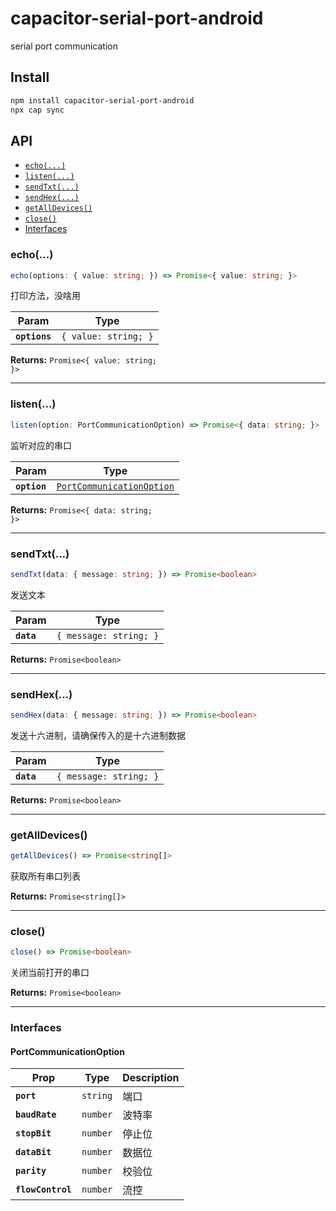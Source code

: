 # capacitor-serial-port-android

serial port communication

## Install

```bash
npm install capacitor-serial-port-android
npx cap sync
```

## API

<docgen-index>

* [`echo(...)`](#echo)
* [`listen(...)`](#listen)
* [`sendTxt(...)`](#sendtxt)
* [`sendHex(...)`](#sendhex)
* [`getAllDevices()`](#getalldevices)
* [`close()`](#close)
* [Interfaces](#interfaces)

</docgen-index>

<docgen-api>
<!--Update the source file JSDoc comments and rerun docgen to update the docs below-->

### echo(...)

```typescript
echo(options: { value: string; }) => Promise<{ value: string; }>
```

打印方法，没啥用

| Param         | Type                            |
| ------------- | ------------------------------- |
| **`options`** | <code>{ value: string; }</code> |

**Returns:** <code>Promise&lt;{ value: string; }&gt;</code>

--------------------


### listen(...)

```typescript
listen(option: PortCommunicationOption) => Promise<{ data: string; }>
```

监听对应的串口

| Param        | Type                                                                        |
| ------------ | --------------------------------------------------------------------------- |
| **`option`** | <code><a href="#portcommunicationoption">PortCommunicationOption</a></code> |

**Returns:** <code>Promise&lt;{ data: string; }&gt;</code>

--------------------


### sendTxt(...)

```typescript
sendTxt(data: { message: string; }) => Promise<boolean>
```

发送文本

| Param      | Type                              |
| ---------- | --------------------------------- |
| **`data`** | <code>{ message: string; }</code> |

**Returns:** <code>Promise&lt;boolean&gt;</code>

--------------------


### sendHex(...)

```typescript
sendHex(data: { message: string; }) => Promise<boolean>
```

发送十六进制，请确保传入的是十六进制数据

| Param      | Type                              |
| ---------- | --------------------------------- |
| **`data`** | <code>{ message: string; }</code> |

**Returns:** <code>Promise&lt;boolean&gt;</code>

--------------------


### getAllDevices()

```typescript
getAllDevices() => Promise<string[]>
```

获取所有串口列表

**Returns:** <code>Promise&lt;string[]&gt;</code>

--------------------


### close()

```typescript
close() => Promise<boolean>
```

关闭当前打开的串口

**Returns:** <code>Promise&lt;boolean&gt;</code>

--------------------


### Interfaces


#### PortCommunicationOption

| Prop              | Type                | Description |
| ----------------- | ------------------- | ----------- |
| **`port`**        | <code>string</code> | 端口          |
| **`baudRate`**    | <code>number</code> | 波特率         |
| **`stopBit`**     | <code>number</code> | 停止位         |
| **`dataBit`**     | <code>number</code> | 数据位         |
| **`parity`**      | <code>number</code> | 校验位         |
| **`flowControl`** | <code>number</code> | 流控          |

</docgen-api>
